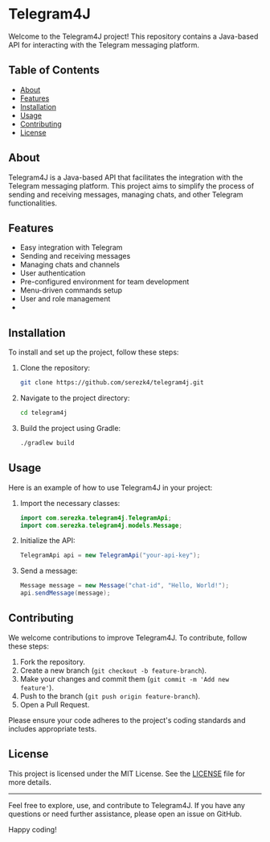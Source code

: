 # Telegram4J

Welcome to the Telegram4J project! This repository contains a Java-based API for interacting with the Telegram messaging platform.

## Table of Contents
- [About](#about)
- [Features](#features)
- [Installation](#installation)
- [Usage](#usage)
- [Contributing](#contributing)
- [License](#license)

## About
Telegram4J is a Java-based API that facilitates the integration with the Telegram messaging platform. This project aims to simplify the process of sending and receiving messages, managing chats, and other Telegram functionalities.

## Features
- Easy integration with Telegram
- Sending and receiving messages
- Managing chats and channels
- User authentication
- Pre-configured environment for team development
- Menu-driven commands setup
- User and role management
- 
## Installation
To install and set up the project, follow these steps:

1. Clone the repository:
    ```sh
    git clone https://github.com/serezk4/telegram4j.git
    ```
2. Navigate to the project directory:
    ```sh
    cd telegram4j
    ```
3. Build the project using Gradle:
    ```sh
    ./gradlew build
    ```

## Usage
Here is an example of how to use Telegram4J in your project:

1. Import the necessary classes:
    ```java
    import com.serezka.telegram4j.TelegramApi;
    import com.serezka.telegram4j.models.Message;
    ```

2. Initialize the API:
    ```java
    TelegramApi api = new TelegramApi("your-api-key");
    ```

3. Send a message:
    ```java
    Message message = new Message("chat-id", "Hello, World!");
    api.sendMessage(message);
    ```

## Contributing
We welcome contributions to improve Telegram4J. To contribute, follow these steps:

1. Fork the repository.
2. Create a new branch (`git checkout -b feature-branch`).
3. Make your changes and commit them (`git commit -m 'Add new feature'`).
4. Push to the branch (`git push origin feature-branch`).
5. Open a Pull Request.

Please ensure your code adheres to the project's coding standards and includes appropriate tests.

## License
This project is licensed under the MIT License. See the [LICENSE](LICENSE) file for more details.

---

Feel free to explore, use, and contribute to Telegram4J. If you have any questions or need further assistance, please open an issue on GitHub.

Happy coding!

